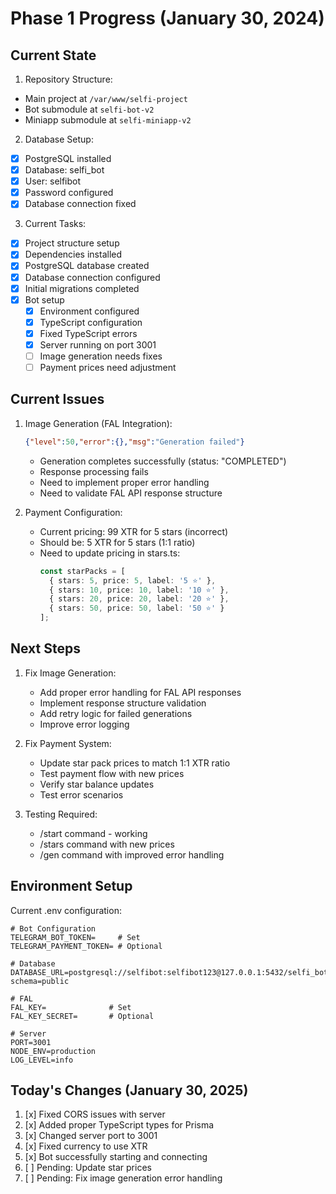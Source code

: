# Phase 1 Progress (January 30, 2024)

## Current State

1. Repository Structure:
- Main project at `/var/www/selfi-project`
- Bot submodule at `selfi-bot-v2`
- Miniapp submodule at `selfi-miniapp-v2`

2. Database Setup:
- [x] PostgreSQL installed
- [x] Database: selfi_bot
- [x] User: selfibot
- [x] Password configured
- [x] Database connection fixed

3. Current Tasks:
- [x] Project structure setup
- [x] Dependencies installed
- [x] PostgreSQL database created
- [x] Database connection configured
- [x] Initial migrations completed
- [x] Bot setup
  - [x] Environment configured
  - [x] TypeScript configuration
  - [x] Fixed TypeScript errors
  - [x] Server running on port 3001
  - [ ] Image generation needs fixes
  - [ ] Payment prices need adjustment

## Current Issues

1. Image Generation (FAL Integration):
   ```json
   {"level":50,"error":{},"msg":"Generation failed"}
   ```
   - Generation completes successfully (status: "COMPLETED")
   - Response processing fails
   - Need to implement proper error handling
   - Need to validate FAL API response structure

2. Payment Configuration:
   - Current pricing: 99 XTR for 5 stars (incorrect)
   - Should be: 5 XTR for 5 stars (1:1 ratio)
   - Need to update pricing in stars.ts:
     ```typescript
     const starPacks = [
       { stars: 5, price: 5, label: '5 ⭐' },
       { stars: 10, price: 10, label: '10 ⭐' },
       { stars: 20, price: 20, label: '20 ⭐' },
       { stars: 50, price: 50, label: '50 ⭐' }
     ];
     ```

## Next Steps

1. Fix Image Generation:
   - Add proper error handling for FAL API responses
   - Implement response structure validation
   - Add retry logic for failed generations
   - Improve error logging

2. Fix Payment System:
   - Update star pack prices to match 1:1 XTR ratio
   - Test payment flow with new prices
   - Verify star balance updates
   - Test error scenarios

3. Testing Required:
   - /start command - working
   - /stars command with new prices
   - /gen command with improved error handling

## Environment Setup

Current .env configuration:
```env
# Bot Configuration
TELEGRAM_BOT_TOKEN=     # Set
TELEGRAM_PAYMENT_TOKEN= # Optional

# Database
DATABASE_URL=postgresql://selfibot:selfibot123@127.0.0.1:5432/selfi_bot?schema=public

# FAL
FAL_KEY=              # Set
FAL_KEY_SECRET=       # Optional

# Server
PORT=3001
NODE_ENV=production
LOG_LEVEL=info
```

## Today's Changes (January 30, 2025)
1. [x] Fixed CORS issues with server
2. [x] Added proper TypeScript types for Prisma
3. [x] Changed server port to 3001
4. [x] Fixed currency to use XTR
5. [x] Bot successfully starting and connecting
6. [ ] Pending: Update star prices
7. [ ] Pending: Fix image generation error handling